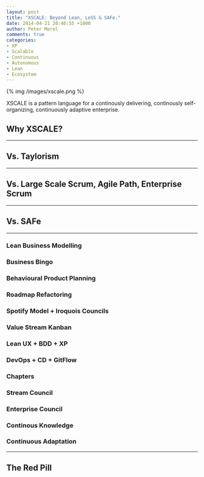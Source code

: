 ```yaml
---
layout: post
title: "XSCALE: Beyond Lean, LeSS & SAFe."
date: 2014-04-21 20:46:55 +1000
author: Peter Merel
comments: true
categories: 
- XP
- Scalable
- Continuous
- Autonomous
- Lean
- Ecosystem
---
```


{% img /images/xscale.png %}

XSCALE is a pattern language for a continously delivering,
continously self-organizing, continuously adaptive enterprise.

<!-- more -->

## Why XSCALE?

---

## Vs. Taylorism

---

## Vs. Large Scale Scrum, Agile Path, Enterprise Scrum

---

## Vs. SAFe

---

### Lean Business Modelling

### Business Bingo

### Behavioural Product Planning

### Roadmap Refactoring

### Spotify Model + Iroquois Councils

### Value Stream Kanban

### Lean UX + BDD + XP

### DevOps + CD + GitFlow

### Chapters

### Stream Council

### Enterprise Council

### Continous Knowledge

### Continuous Adaptation

---

## The Red Pill

